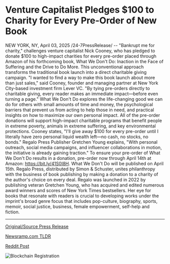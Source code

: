 # Venture Capitalist Pledges $100 to Charity for Every Pre-Order of New Book

NEW YORK, NY, April 03, 2025 /24-7PressRelease/ -- "Bankrupt me for charity," challenges venture capitalist Nick Cooney, who has pledged to donate $100 to high-impact charities for every pre-order placed through Amazon of his forthcoming book, What We Don't Do: Inaction in the Face of Suffering and the Drive to Do More. This unconventional approach transforms the traditional book launch into a direct charitable giving campaign.  "I wanted to find a way to make this book launch about more than just sales," said Cooney, founder and managing partner at New York City-based investment firm Lever VC. "By tying pre-orders directly to charitable giving, every reader makes an immediate impact—before even turning a page."   What We Don't Do explores the life-changing good we can do for others with small amounts of time and money, the psychological barriers that prevent us from acting to help those in need, and practical insights on how to maximize our own personal impact.   All of the pre-order donations will support high-impact charitable programs that benefit people in extreme poverty, animals in extreme suffering, and key environmental protections. Cooney states, "I'll give away $100 for every pre-order until I literally have zero personal liquid wealth left—no cash, no stocks, no bonds."   Regalo Press Publisher Gretchen Young explains, "With personal outreach, social media campaigns, and influencer collaborations in motion, the initiative is already gaining traction."   To ensure your pre-order of What We Don't Do results in a donation, pre-order now through April 14th at Amazon: https://bit.ly/41S0I8H.   What We Don't Do will be published on April 15th.  Regalo Press, distributed by Simon & Schuster, unites philanthropy with the business of book publishing by making a donation to a charity of the author's choice on every deal. Regalo was launched in 2022 by publishing veteran Gretchen Young, who has acquired and edited numerous award winners and scores of New York Times bestsellers. Her eye for books that resonate with readers is crucial to developing works under the imprint's broad genre focus that includes pop-culture, biography, sports, memoir, social justice, business, female empowerment, self-help and fiction. 

---

[Original/Source Press Release](https://www.24-7pressrelease.com/press-release/521399/venture-capitalist-pledges-100-to-charity-for-every-pre-order-of-new-book)
                    

[Newsramp.com TLDR](https://newsramp.com/curated-news/venture-capitalist-pledges-to-donate-100-for-every-book-pre-order-to-charity/0fd6d875ef471f005aca97e68f7afc32) 

 



[Reddit Post](https://www.reddit.com/r/BookNews/comments/1jql0u8/venture_capitalist_pledges_to_donate_100_for/) 



![Blockchain Registration](https://cdn.newsramp.app/24-7PressRelease/qrcode/254/3/mendGCbS.webp)